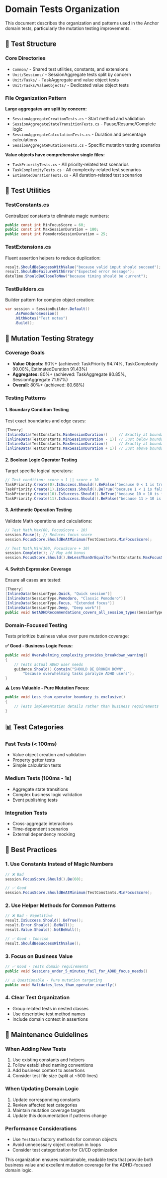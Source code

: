 # Domain Tests Organization

This document describes the organization and patterns used in the Anchor domain tests, particularly the mutation testing
improvements.

## 📁 **Test Structure**

### **Core Directories**

- `Common/` - Shared test utilities, constants, and extensions
- `Unit/Sessions/` - SessionAggregate tests split by concern
- `Unit/Tasks/` - TaskAggregate and value object tests
- `Unit/Tasks/ValueObjects/` - Dedicated value object tests

### **File Organization Pattern**

**Large aggregates are split by concern:**

- `SessionAggregateCreationTests.cs` - Start method and validation
- `SessionAggregateStateTransitionTests.cs` - Pause/Resume/Complete logic
- `SessionAggregateCalculationTests.cs` - Duration and percentage calculations
- `SessionAggregateMutationTests.cs` - Specific mutation testing scenarios

**Value objects have comprehensive single files:**

- `TaskPriorityTests.cs` - All priority-related test scenarios
- `TaskComplexityTests.cs` - All complexity-related test scenarios
- `EstimatedDurationTests.cs` - All duration-related test scenarios

## 🔧 **Test Utilities**

### **TestConstants.cs**

Centralized constants to eliminate magic numbers:

```csharp
public const int MinFocusScore = 60;
public const int MaxSessionDuration = 180;
public const int PomodoroSessionDuration = 25;
```

### **TestExtensions.cs**

Fluent assertion helpers to reduce duplication:

```csharp
result.ShouldBeSuccessWithValue("because valid input should succeed");
result.ShouldBeFailureWithError("Expected error message");
dateTime.ShouldBeCloseToNow("because timing should be current");
```

### **TestBuilders.cs**

Builder pattern for complex object creation:

```csharp
var session = SessionBuilder.Default()
    .AsPomodoroSession()
    .WithNotes("Test notes")
    .Build();
```

## 🎯 **Mutation Testing Strategy**

### **Coverage Goals**

- **Value Objects:** 90%+ (achieved: TaskPriority 94.74%, TaskComplexity 90.00%, EstimatedDuration 91.43%)
- **Aggregates:** 80%+ (achieved: TaskAggregate 80.85%, SessionAggregate 71.97%)
- **Overall:** 80%+ (achieved: 80.68%)

### **Testing Patterns**

#### **1. Boundary Condition Testing**

Test exact boundaries and edge cases:

```csharp
[Theory]
[InlineData(TestConstants.MinSessionDuration)]     // Exactly at boundary
[InlineData(TestConstants.MinSessionDuration - 1)] // Just below boundary
[InlineData(TestConstants.MaxSessionDuration)]     // Exactly at boundary
[InlineData(TestConstants.MaxSessionDuration + 1)] // Just above boundary
```

#### **2. Boolean Logic Operator Testing**

Target specific logical operators:

```csharp
// Test condition: score < 1 || score > 10
TaskPriority.Create(0).IsSuccess.Should().BeFalse("because 0 < 1 is true");
TaskPriority.Create(1).IsSuccess.Should().BeTrue("because 1 < 1 is false");
TaskPriority.Create(10).IsSuccess.Should().BeTrue("because 10 > 10 is false");
TaskPriority.Create(11).IsSuccess.Should().BeFalse("because 11 > 10 is true");
```

#### **3. Arithmetic Operation Testing**

Validate Math operations and calculations:

```csharp
// Test Math.Max(60, FocusScore - 10)
session.Pause(); // Reduces focus score
session.FocusScore.ShouldBeAtMinimum(TestConstants.MinFocusScore);

// Test Math.Min(100, FocusScore + 10)
session.Complete(); // May add bonus
session.FocusScore.Should().BeLessThanOrEqualTo(TestConstants.MaxFocusScore);
```

#### **4. Switch Expression Coverage**

Ensure all cases are tested:

```csharp
[Theory]
[InlineData(SessionType.Quick, "Quick session")]
[InlineData(SessionType.Pomodoro, "Classic Pomodoro")]
[InlineData(SessionType.Focus, "Extended focus")]
[InlineData(SessionType.Deep, "Deep work")]
public void GetADHDRecommendations_covers_all_session_types(SessionType type, string expectedContent)
```

### **Domain-Focused Testing**

Tests prioritize business value over pure mutation coverage:

**✅ Good - Business Logic Focus:**

```csharp
public void Overwhelming_complexity_provides_breakdown_warning()
{
    // Tests actual ADHD user needs
    guidance.Should().Contain("SHOULD BE BROKEN DOWN", 
        "because overwhelming tasks paralyze ADHD users");
}
```

**⚠️ Less Valuable - Pure Mutation Focus:**

```csharp
public void Less_than_operator_boundary_is_exclusive()
{
    // Tests implementation details rather than business requirements
}
```

## 📊 **Test Categories**

### **Fast Tests (< 100ms)**

- Value object creation and validation
- Property getter tests
- Simple calculation tests

### **Medium Tests (100ms - 1s)**

- Aggregate state transitions
- Complex business logic validation
- Event publishing tests

### **Integration Tests**

- Cross-aggregate interactions
- Time-dependent scenarios
- External dependency mocking

## 🚀 **Best Practices**

### **1. Use Constants Instead of Magic Numbers**

```csharp
// ❌ Bad
session.FocusScore.Should().Be(60);

// ✅ Good
session.FocusScore.ShouldBeAtMinimum(TestConstants.MinFocusScore);
```

### **2. Use Helper Methods for Common Patterns**

```csharp
// ❌ Bad - Repetitive
result.IsSuccess.Should().BeTrue();
result.Error.Should().BeNull();
result.Value.Should().NotBeNull();

// ✅ Good - Concise
result.ShouldBeSuccessWithValue();
```

### **3. Focus on Business Value**

```csharp
// ✅ Good - Tests domain requirements
public void Sessions_under_5_minutes_fail_for_ADHD_focus_needs()

// ⚠️ Questionable - Pure mutation targeting  
public void Validates_less_than_operator_exactly()
```

### **4. Clear Test Organization**

- Group related tests in nested classes
- Use descriptive test method names
- Include domain context in assertions

## 🔄 **Maintenance Guidelines**

### **When Adding New Tests**

1. Use existing constants and helpers
2. Follow established naming conventions
3. Add business context to assertions
4. Consider test file size (split at ~500 lines)

### **When Updating Domain Logic**

1. Update corresponding constants
2. Review affected test categories
3. Maintain mutation coverage targets
4. Update this documentation if patterns change

### **Performance Considerations**

- Use `TestData` factory methods for common objects
- Avoid unnecessary object creation in loops
- Consider test categorization for CI/CD optimization

This organization ensures maintainable, readable tests that provide both business value and excellent mutation coverage
for the ADHD-focused domain logic.
